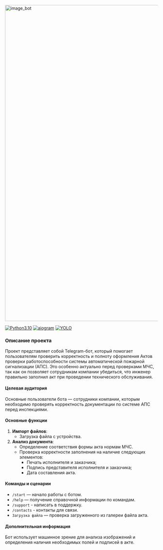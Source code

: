 <img width="1040" alt="image_bot" src="https://github.com/user-attachments/assets/2f5844de-75e3-4c63-9346-cb6c4c4ef3eb">


[![Python3.10](https://img.shields.io/badge/-Python-464646?style=flat-square&logo=Python)](https://www.python.org/)
[![aiogram](https://img.shields.io/badge/-aiogram-2CA5E0?style=flat-square&logo=telegram)](https://docs.aiogram.dev/en/latest/)
[![YOLO](https://img.shields.io/badge/-YOLO-FF9900?style=flat-square&logo=yolo&logoColor=white)](https://pjreddie.com/darknet/yolo/)

### Описание проекта

Проект представляет собой Telegram-бот, который помогает пользователям проверить корректность и полноту оформления Актов проверки работоспособности системы автоматической пожарной сигнализации (АПС). Это особенно актуально перед проверками МЧС, так как он позволяет сотрудникам компании убедиться, что инженер правильно заполнил акт при проведении технического обслуживания.

#### Целевая аудитория
Основные пользователи бота — сотрудники компании, которым необходимо проверять корректность документации по системе АПС перед инспекциями.

#### Основные функции
1. **Импорт файлов**:
    - Загрузка файла с устройства.
2. **Анализ документа**:
    - Определение соответствия формы акта нормам МЧС.
    - Проверка корректности заполнения на наличие следующих элементов:
      - Печать исполнителя и заказчика;
      - Подпись представителя исполнителя и заказчика;
      - Дата составления акта.

#### Команды и сценарии
- `/start` — начало работы с ботом.
- `/help` — получение справочной информации по командам.
- `/support` - написать в поддержку.
- `/contacts` - контакты для связи.
- `Загрузка файла` — проверка загруженного из галереи файла акта.


#### Дополнительная информация
Бот использует машинное зрение для анализа изображений и определения наличия необходимых полей и подписей в акте.
